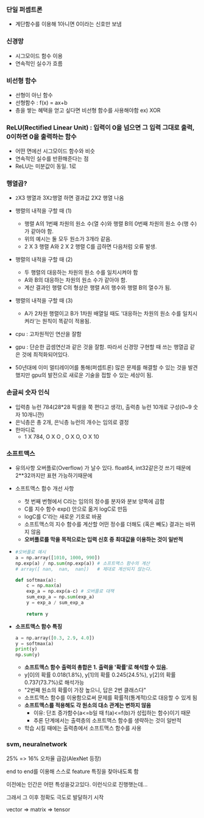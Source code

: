 ### 단일 퍼셉트론 
- 계단함수를 이용해 1아니면 0이라는 신호만 보냄

### 신경망
- 시그모이드 함수 이용
- 연속적인 실수가 흐름

### 비선형 함수
- 선형이 아닌 함수
- 선형함수 : f(x) = ax+b
- 층을 쌓는 혜택을 얻고 싶다면 비선형 함수를 사용해야함 ex) XOR

### ReLU(Rectified Linear Unit) : 입력이 0을 넘으면 그 입력 그대로 출력, 0이하면 0을 출력하는 함수
- 어떤 면에선 시그모이드 함수와 비슷
- 연속적인 실수를 반환해준다는 점
- ReLU는 미분값이 동일. 1로



### 행열곱?

- `2`X3 행열과 3X`2`행열 하면 결과값 2X2 행열 나옴

- 행렬의 내적을 구할 때 (1)
  - 행렬 A의 1번째 차원의 원소 수(열 수)와 행렬 B의 0번째 차원의 원소 수(행 수)가 같아야 함.
  - 위의 예시는 둘 모두 원소가 3개라 같음.
  - 2 X 3 행렬 A와 2 X 2 행렬 C를 곱하면 다음처럼 오류 발생.

- 행렬의 내적을 구할 때 (2)
  - 두 행렬의 대응하는 차원의 원소 수를 일치시켜야 함
  - A와 B의 대응하는 차원의 원소 수가 같아야 함.
  - 계산 결과인 행렬 C의 형상은 행렬 A의 행수와 행렬 B의 열수가 됨.
- 행렬의 내적을 구할 때 (3)
  - A가 2차원 행렬이고 B가 1차원 배열일 때도 '대응하는 차원의 원소 수를 일치시켜라'는 원칙이 똑같이 적용됨.

- cpu : 고차원적인 연산을 잘함

- gpu : 단순한 곱셈연산과 같은 것을 잘함. 따라서 신경망 구현할 때 쓰는 행열곱 같은 것에 최적화되어있다.
- 50년대에 이미 멀티레이어를 통해(퍼셉트론) 많은 문제를 해결할 수 있는 것을 발견했지만 gpu의 발전으로 새로운 기술을 접할 수 있는 세상이 됨.



### 손글씨 숫자 인식

- 입력층 뉴런 784(28*28 픽셀을 쭉 편다고 생각), 출력층 뉴런 10개로 구성(0~9 숫자 10개니깐)
- 은닉층은 총 2개, 은닉층 뉴런의 개수는 임의로 결정
- 한마디로
  - 1 X 784,  O X O , O X O, O X 10



### 소프트맥스

- 유의사항 오버플로(Overflow) 가 날수 있다. float64, int32같은것 쓰기 때문에 2**32까지만 표현 가능하기때문에

- 소프트맥스 함수 개선 사항

  - 첫 번째 번형에서 C라는 임의의 정수를 분자와 분보 양쪽에 곱함
  - C를 지수 함수 exp() 안으로 옮겨 logC로 만듬
  - logC를 C'라는 새로운 기호로 바꿈
  - 소프트맥스의 지수 함수를 계산할 어떤 정수를 더해도 (혹은 빼도) 결과는 바뀌지 않음
  - **오버플로를 막을 목적으로는 입력 신호 중 최대값을 이용하는 것이 일반적**

- ```python
  #오버플로 예시
  a = np.array([1010, 1000, 990])
  np.exp(a) / np.sum(np.exp(a)) # 소프트맥스 함수의 계산
  # array([ nan,  nan,  nan])   # 제대로 계산되지 않는다.
  
  def softmax(a):
      c = np.max(a)
      exp_a = np.exp(a-c) # 오버플로 대책
      sum_exp_a = np.sum(exp_a)
      y = exp_a / sum_exp_a
      
      return y
  ```



- **소프트맥스 함수 특징**

  ```python
  a = np.array([0.3, 2.9, 4.0])
  y = softmax(a)
  print(y)
  np.sum(y)
  ```

  

  - **소프트맥스 함수 출력의 총합은 1. 출력을 '확률'로 해석할 수 있음.**
  - y[0]의 확률 0.018(1.8%), y[1]의 확률 0.245(24.5%), y[2]의 확률 0.737(73.7%)로 해석가능
  - "2번째 원소의 확률이 가장 높으니, 답은 2번 클래스다"
  - 소프트맥스 함수를 이용함으로써 문제를 확률적(통계적)으로 대응할 수 있게 됨
  - **소프트맥스를 적용해도 각 원소의 대소 관계는 변하지 않음**
    - 이유: 단조 증가함수(a<=b일 때 f(a)<=f(b)가 성립하는 함수)이기 때문
    - 추론 단계에서는 출력층의 소프트맥스 함수를 생략하는 것이 일반적
  - 학습 시킬 때에는 출력층에서 소프트맥스 함수를 사용



### svm, neuralnetwork

25% => 16% 오차율 급감(AlexNet 등장)

end to end를 이용해 스스로 feature 특징을 찾아내도록 함

이전에는 인간은 어떤 특성을갖고있다. 이런식으로 진행햇는데...

그래서 그 이후 정확도 극도로 발달하기 시작



vector => matrix => tensor



